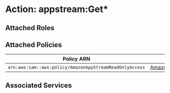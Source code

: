 # Action: appstream:Get*

## Attached Roles

## Attached Policies

| Policy ARN | Policy Name |
|------------|-------------|
| `arn:aws:iam::aws:policy/AmazonAppStreamReadOnlyAccess` | [AmazonAppStreamReadOnlyAccess](../policies.md#amazonappstreamreadonlyaccess) |

## Associated Services

